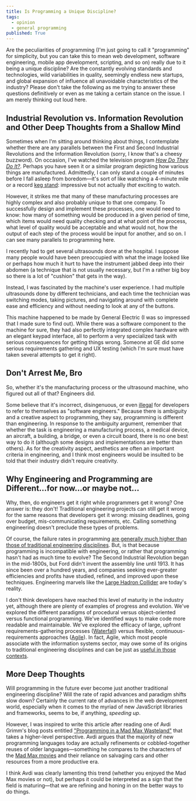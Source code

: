 ```yaml
---
title: Is Programming a Unique Discipline?
tags:
  - opinion
  - general programming
published: True
---
```


Are the peculiarities of programming (I'm just going to call it "programming" for simplicity, but you can take this to mean web development, software engineering, mobile app development, scripting, and so on) really due to it being a unique discipline? Are the constantly evolving standards and technologies, wild variabilities in quality, seemingly endless new startups, and global expansion of influence all unavoidable characteristics of the industry? Please don't take the following as me trying to answer these questions definitively or even as me taking a certain stance on the issue. I am merely thinking out loud here.

## Industrial Revolution vs. Information Revolution and Other Deep Thoughts from a Shallow Mind
Sometimes when I'm sitting around thinking about things, I contemplate whether there are any parallels between the First and Second Industrial Revolutions and the Information Revolution (sorry, I know that's a cheesy buzzword). On occasion, I've watched the television program [*How Do They Do It?*][how-do-they-do-it]. Perhaps you have seen it or a similar program depicting how various things are manufactured. Admittedly, I can only stand a couple of minutes before I fall asleep from boredom&mdash;it's sort of like watching a 4-minute mile or a record [keg stand][keg-stand]: impressive but not actually *that* exciting to watch.

However, it strikes me that many of these manufacturing processes are highly complex and also probably unique to that one company. To successfully design and implement these processes, one would need to know: how many of something would be produced in a given period of time, which items would need quality checking and at what point of the process, what level of quality would be acceptable and what would not, how the output of each step of the process would be input for another, and so on. I can see many parallels to programming here.

I recently had to get several ultrasounds done at the hospital. I suppose many people would have been preoccupied with what the image looked like or perhaps how much it hurt to have the instrument jabbed deep into their abdomen (a technique that is not usually necessary, but I'm a rather big boy so there is a lot of "cushion" that gets in the way).

Instead, I was fascinated by the machine's user experience. I had multiple ultrasounds done by different technicians, and each time the technician was switching modes, taking pictures, and navigating around with complete ease and efficiency and without needing to look at any of the buttons.

This machine happened to be made by General Electric (I was so impressed that I made sure to find out). While there was a software component to the machine for sure, they had also perfectly integrated complex hardware with an elegant keypad interface, all to perform a very specialized task with serious consequences for getting things wrong. Someone at GE did some serious requirements gathering and UX testing (which I'm sure must have taken several attempts to get it right).

## Don't Arrest Me, Bro
So, whether it's the manufacturing process or the ultrasound machine, who figured out all of that? Engineers did.

Some believe that it's incorrect, disingenuous, or even [illegal][engineer-illegal] for developers to refer to themselves as "software engineers." Because there is ambiguity and a creative aspect to programming, they say, programming is different than engineering. In response to the ambiguity argument, remember that whether the task is engineering a manufacturing process, a medical device, an aircraft, a building, a bridge, or even a circuit board, there is no one best way to do it (although some designs and implementations are better than others). As for the creativity aspect, aesthetics are often an important criteria in engineering, and I think most engineers would be insulted to be told that their industry didn't require creativity.

## Why Engineering and Programming are Different...for now...or maybe not...
Why, then, do engineers get it right while programmers get it wrong? One answer is: they don't! Traditional engineering projects can still get it wrong for the same reasons that developers get it wrong: missing deadlines, going over budget, mis-communicating requirements, etc. Calling something engineering doesn't preclude these types of problems.

Of course, the failure rates in programming [are generally much higher than those of traditional engineering disciplines][failure-rates]. But, is that because programming is incompatible with engineering, or rather that programming hasn't had as much time to evolve? The Second Industrial Revolution began in the mid-1800s, but Ford didn't invent the assembly line until 1913. It has since been over a hundred years, and companies seeking ever-greater efficiencies and profits have studied, refined, and improved upon these techniques. Engineering marvels like the [Large Hadron Collider][large-hadron-collider] are today's reality.

I don't think developers have reached this level of maturity in the industry yet, although there are plenty of examples of progress and evolution. We've explored the different paradigms of procedural versus object-oriented versus functional programming. We've identified  ways to make code more readable and maintainable. We've explored the efficacy of large, upfront requirements-gathering processes ([Waterfall][waterfall]) versus flexible, continuous-requirements approaches ([Agile][agile]). In fact, Agile, which most people associate with the information systems sector, may owe some of its origins to traditional engineering disciplines and can be just as [useful in those contexts][agile-car-development].

## More Deep Thoughts
Will programming in the future ever become just another traditional engineering discipline? Will the rate of rapid advances and paradigm shifts slow down? Certainly the current rate of advances in the web development world, especially when it comes to the myriad of new JavaScript libraries and frameworks, seems to be, if anything, *speeding up*.

However, I was inspired to write this article after reading one of Avdi Grimm's blog posts entitled ["Programming in a Mad Max Wasteland"][avdi-mad-max] that takes a higher-level perspective. Avdi argues that the majority of new programming languages today are actually refinements or cobbled-together reuses of older languages&mdash;something he compares to the characters of the [Mad Max movies][mad-max] and their reliance on salvaging cars and other resources from a more productive era.

I think Avdi was clearly lamenting this trend (whether you enjoyed the Mad Max movies or not), but perhaps it could be interpreted as a sign that the field is maturing&mdash;that we are refining and honing in on the better ways to do things.

[keg-stand]: https://en.wikipedia.org/wiki/Keg_stand
[avdi-mad-max]: http://devblog.avdi.org/2015/10/11/programming-in-a-mad-max-wasteland/
[engineer-illegal]: https://twitter.com/peter_nitsch/status/578915651894403072
[agile-car-development]: http://www.forbes.com/sites/stevedenning/2012/05/10/wikispeed-how-a-100-mpg-car-was-developed-in-3-months/
[failure-rates]: http://maxwideman.com/guests/failure_rates/intro.htm
[how-do-they-do-it]: http://www.sciencechannel.com/tv-shows/how-do-they-do-it/
[large-hadron-collider]: https://en.wikipedia.org/wiki/Large_Hadron_Collider
[agile]: http://www.agilemanifesto.org/
[waterfall]: https://en.wikipedia.org/wiki/Waterfall_model
[mad-max]: https://en.wikipedia.org/wiki/Mad_Max
